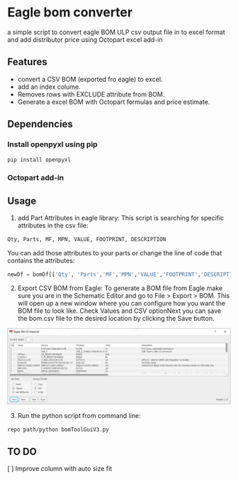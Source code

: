# Eagle bom converter
a simple script to convert eagle BOM ULP csv output file in to excel format and add distributor price using Octopart excel add-in

## Features
- convert a CSV BOM (exported fro eagle) to excel.
- add an index colume. 
- Removes rows with EXCLUDE attribute from BOM.
- Generate a excel BOM with Octopart formulas and price estimate. 

## Dependencies
### Install openpyxl using pip

```shell
pip install openpyxl
```

### Octopart add-in 

## Usage

1. add Part Attributes in eagle library:
This script is searching for specific attributes in the csv file: 
```python
Qty, Parts, MF, MPN, VALUE, FOOTPRINT, DESCRIPTION
```
You can add those attributes to your parts or change the line of code that contains the attributes:
```python
newDf = bomDf[['Qty', 'Parts','MF','MPN','VALUE','FOOTPRINT','DESCRIPTION']].copy()
```
2. Export CSV BOM from Eagle:
To generate a BOM file from Eagle make sure you are in the Schematic Editor and go to File > Export > BOM. This will open up a new window where you can configure how you want the BOM file to look like. Check Values and CSV optionNext you can save the bom.csv file to the desired location by clicking the Save button.

![image](docs/pic/bomExport.JPG)

3. Run the python script from command line:
```shell
repo path/python bomToolGuiV3.py
```

## TO DO
[ ] Improve column with auto size fit